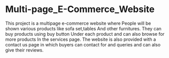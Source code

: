 # Multi-page_E-Commerce_Website
This project is a multipage e-commerce website where  People will be shown various products like sofa set,tables  And other furnitures. They can buy products using buy button Under each product and can also browse for more products In the services page.  The website is also provided with a contact us page in which buyers can contact for and queries and can also give their reviews.

